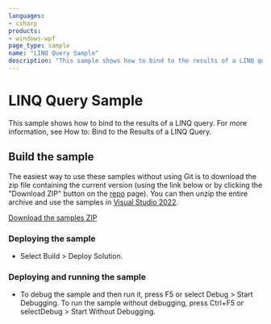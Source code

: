 ```yaml
---
languages:
- csharp
products:
- windows-wpf
page_type: sample
name: "LINQ Query Sample"        
description: "This sample shows how to bind to the results of a LINQ query. For more information, see How to: Bind to the Results of a LINQ Query."
---
```


# LINQ Query Sample
This sample shows how to bind to the results of a LINQ query. For more information, see How to: Bind to the Results of a LINQ Query.

## Build the sample
The easiest way to use these samples without using Git is to download the zip file containing the current version (using the link below or by clicking the "Download ZIP" button on the [repo](https://github.com/microsoft/WPF-Samples?tab=readme-ov-file) page). You can then unzip the entire archive and use the samples in [Visual Studio 2022](https://www.visualstudio.com/wpf-vs).

[Download the samples ZIP](../../../../archive/main.zip)

### Deploying the sample
- Select Build > Deploy Solution. 

### Deploying and running the sample
- To debug the sample and then run it, press F5 or select Debug >  Start Debugging. To run the sample without debugging, press Ctrl+F5 or selectDebug > Start Without Debugging. 


